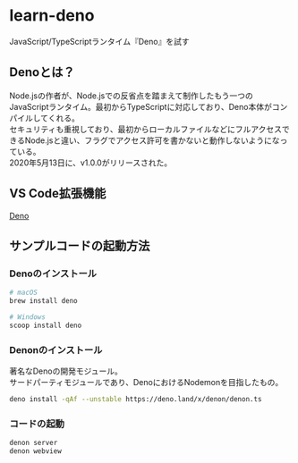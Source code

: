 # learn-deno
JavaScript/TypeScriptランタイム『Deno』を試す

## Denoとは？
Node.jsの作者が、Node.jsでの反省点を踏まえて制作したもう一つのJavaScriptランタイム。最初からTypeScriptに対応しており、Deno本体がコンパイルしてくれる。  
セキュリティも重視しており、最初からローカルファイルなどにフルアクセスできるNode.jsと違い、フラグでアクセス許可を書かないと動作しないようになっている。  
2020年5月13日に、v1.0.0がリリースされた。

## VS Code拡張機能
[Deno](https://marketplace.visualstudio.com/items?itemName=denoland.vscode-deno)

## サンプルコードの起動方法
### Denoのインストール
``` bash
# macOS
brew install deno

# Windows
scoop install deno
```

### Denonのインストール
著名なDenoの開発モジュール。  
サードパーティモジュールであり、DenoにおけるNodemonを目指したもの。

``` bash
deno install -qAf --unstable https://deno.land/x/denon/denon.ts
``` 

### コードの起動
``` bash
denon server
denon webview
```
